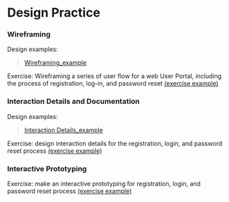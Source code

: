 # Design Practice

### Wireframing

Design examples:
>[Wireframing_example](https://xd.adobe.com/view/0ca75173-dcad-404c-7f8d-2b5a9d0d9843-7a96/grid)

Exercise: Wireframing a series of user flow for a web User Portal, including the process of registration, log-in, and password reset [(exercise example)](https://xd.adobe.com/view/0ca75173-dcad-404c-7f8d-2b5a9d0d9843-7a96/grid)


### Interaction Details and Documentation

Design examples:
>[Interaction Details_example](https://xd.adobe.com/view/0ca75173-dcad-404c-7f8d-2b5a9d0d9843-7a96/grid)

Exercise: design interaction details for the registration, login, and password reset process [(exercise example)](https://yuiv39.axshare.com)


### Interactive Prototyping

Exercise: make an interactive prototyping for registration, login, and password reset process [(exercise example)](https://yuiv39.axshare.com)
